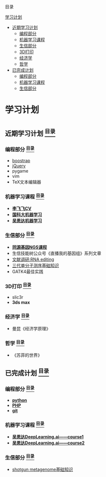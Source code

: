 <a name="content">目录</a>

[学习计划](#title)
- [近期学习计划](#next)
	- [编程部分](#programing-next)
	- [机器学习课程](#marchine-learning-course-next)
	- [生信部分](#bioinformatics-next)
	- [3D打印](#3d-print-next)
	- [经济学](#economic-next)
	- [哲学](#philosophy-next)
- [已完成计划](#finished)
	- [编程部分](#programing-finished)
	- [机器学习课程](#marchine-learning-course-finished)
	- [生信部分](#bioinformatics-finished)

<h1 name="title">学习计划<h1>

<a name="next"><h2>近期学习计划 [<sup>目录</sup>](#content)</h2></a>

<a name="programing-next"><h3>编程部分 [<sup>目录</sup>](#content)</h3></a>

- [boostrap](https://github.com/Ming-Lian/Setup-Database/blob/master/Bootstrap%E5%85%A5%E9%97%A8%E7%AC%94%E8%AE%B0.md)
- [jQuery](https://github.com/Ming-Lian/Setup-Database/blob/master/jQuery%E5%85%A5%E9%97%A8%E7%AC%94%E8%AE%B0.md)
- pygame
- vim
- TeX文本编辑器


<a name="marchine-learning-course-next"><h3>机器学习课程 [<sup>目录</sup>](#content)</h3></a>

- [**李飞飞CV**](https://github.com/Ming-Lian/Machine-Learning-Course-in-UCAS/blob/master/%E5%AD%A6%E4%B9%A0%E7%AC%94%E8%AE%B0%EF%BC%9A%E6%96%AF%E5%9D%A6%E7%A6%8F%E5%A4%A7%E5%AD%A6%E8%AE%A1%E7%AE%97%E6%9C%BA%E8%A7%86%E8%A7%89%E5%85%AC%E5%BC%80%E8%AF%BE.md)
- [**国科大机器学习**](https://github.com/Ming-Lian/Machine-Learning-Course-in-UCAS/blob/master/%E5%AD%A6%E4%B9%A0%E7%AC%94%E8%AE%B0%EF%BC%9A%E5%9B%BD%E7%A7%91%E5%A4%A7%E6%9C%BA%E5%99%A8%E5%AD%A6%E4%B9%A0%E8%AF%BE%E7%A8%8B.md)
- [**吴恩达机器学习**](https://github.com/Ming-Lian/Machine-Learning-Course-in-UCAS/blob/master/%E5%AD%A6%E4%B9%A0%E7%AC%94%E8%AE%B0%EF%BC%9A%E6%96%AF%E5%9D%A6%E7%A6%8F%E5%A4%A7%E5%AD%A6%E6%9C%BA%E5%99%A8%E5%AD%A6%E4%B9%A0%E5%85%AC%E5%BC%80%E8%AF%BE.md)

<a name="bioinformatics-next"><h3>生信部分 [<sup>目录</sup>](#content)</h3></a>

- [**同源基因NGS课程**](https://github.com/Ming-Lian/NGS-analysis/blob/master/%E5%AD%A6%E4%B9%A0%E7%AC%94%E8%AE%B0%EF%BC%9A%E5%90%8C%E6%BA%90%E5%9F%BA%E5%9B%A0NGS%E8%AF%BE%E7%A8%8B.md)
- 生信技能树公众号《直播我的基因组》系列文章
- [文献调研:RNA editing](https://github.com/Ming-Lian/NGS-analysis/blob/master/%E6%96%87%E7%8C%AE%E8%B0%83%E7%A0%94%EF%BC%9ARNA%20editing.md)
- [三代单分子测序基础知识](https://github.com/Ming-Lian/NGS-analysis/blob/master/Beginning-Single-Molecule-Sequencing.md)
- GATK4最佳实践

<a name="3d-print-next"><h3>3D打印 [<sup>目录</sup>](#content)</h3></a>

- slic3r
- **3ds max**

<a name="economic-next"><h3>经济学 [<sup>目录</sup>](#content)</h3></a>

- 曼昆《经济学原理》

<a name="philosophy-next"><h3>哲学 [<sup>目录</sup>](#content)</h3></a>

- 《苏菲的世界》

<a name="finished"><h2>已完成计划 [<sup>目录</sup>](#content)</h2></a>

<a name="programing-finished"><h3>编程部分 [<sup>目录</sup>](#content)</h3></a>

- [**python**](https://github.com/Ming-Lian/Memo/blob/master/Beginning-python.md)
- [**PHP**](https://github.com/Ming-Lian/Memo/blob/master/%E5%AD%A6%E4%B9%A0%E7%AC%94%E8%AE%B0%EF%BC%9APHP%E4%B8%80%E5%91%A8%E9%80%9F%E6%88%90.md)
- [**git**](https://github.com/Ming-Lian/Memo/blob/master/Git%E5%85%A5%E9%97%A8%E7%AC%94%E8%AE%B0.md)

<a name="marchine-learning-course-finished"><h3>机器学习课程 [<sup>目录</sup>](#content)</h3></a>

- [**吴恩达DeepLearning.ai——course1**](https://github.com/Ming-Lian/Machine-Learning-Course-in-UCAS/blob/master/%E5%AD%A6%E4%B9%A0%E7%AC%94%E8%AE%B0%EF%BC%9A%E7%A5%9E%E7%BB%8F%E7%BD%91%E7%BB%9C%E4%B8%8E%E6%B7%B1%E5%BA%A6%E5%AD%A6%E4%B9%A0.md)
- [**吴恩达DeepLearning.ai——course2**](https://github.com/Ming-Lian/Machine-Learning-Course-in-UCAS/blob/master/%E5%AD%A6%E4%B9%A0%E7%AC%94%E8%AE%B0%EF%BC%9A%E6%94%B9%E5%96%84%E6%B7%B1%E5%B1%82%E7%A5%9E%E7%BB%8F%E7%BD%91%E7%BB%9C.md)

<a name="bioinformatics-finished"><h3>生信部分 [<sup>目录</sup>](#content)</h3></a>

- [shotgun metagenome基础知识](https://github.com/Ming-Lian/NGS-analysis/blob/master/Analysis-of-Metagenome.md)

